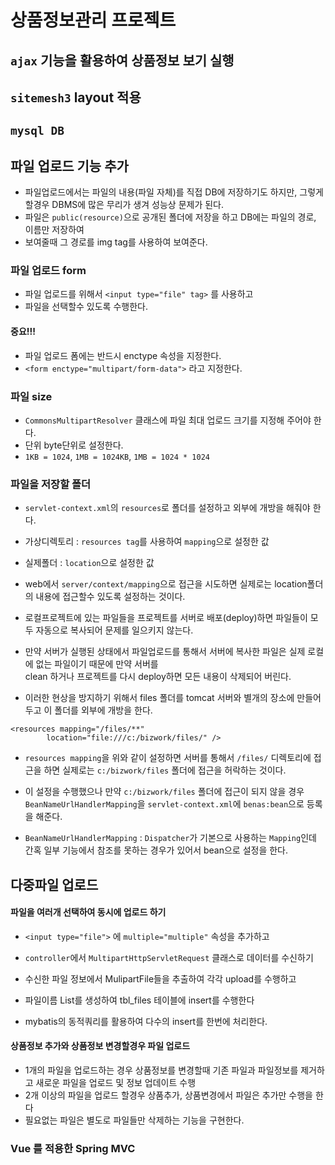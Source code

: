 # 상품정보관리 프로젝트

## ```ajax``` 기능을 활용하여 상품정보 보기 실행
## ```sitemesh3``` layout 적용
## ```mysql DB``` 

## 파일 업로드 기능 추가
* 파일업로드에서는 파일의 내용(파일 자체)를 직접 DB에 저장하기도 하지만, 그렇게 할경우 DBMS에 많은 무리가 생겨 성능상 문제가 된다.
* 파일은 ```public(resource)```으로 공개된 폴더에 저장을 하고 DB에는 파일의 경로, 이름만 저장하여 
* 보여줄때 그 경로를 img tag를 사용하여 보여준다.

### 파일 업로드 form
* 파일 업로드를 위해서 ```<input type="file" tag>``` 를 사용하고
* 파일을 선택할수 있도록 수행한다.

#### 중요!!!
* 파일 업로드 폼에는 반드시 enctype 속성을 지정한다.
* ```<form enctype="multipart/form-data">``` 라고 지정한다.

### 파일 size
* ```CommonsMultipartResolver``` 클래스에 파일 최대 업로드 크기를 지정해 주어야 한다.
* 단위 byte단위로 설정한다. 
* ```1KB = 1024```, ```1MB = 1024KB```, ```1MB = 1024 * 1024```

### 파일을 저장할 폴더
* ```servlet-context.xml```의 ```resources```로 폴더를 설정하고 외부에 개방을 해줘야 한다.
* 가상디렉토리 : ```resources tag```를 사용하여 ```mapping```으로 설정한 값
* 실제폴더 : ```location```으로 설정한 값
* web에서 ```server/context/mapping```으로 접근을 시도하면 실제로는
location폴더의 내용에 접근할수 있도록 설정하는 것이다.

* 로컬프로젝트에 있는 파일들을 프로젝트를 서버로 배포(deploy)하면 파일들이 모두 자동으로 복사되어 문제를 일으키지 않는다.
* 만약 서버가 실행된 상태에서 파일업로드를 통해서 서버에 복사한 파일은 실제 로컬에 없는 파일이기 때문에 만약 서버를  
clean 하거나 프로젝트를 다시 deploy하면 모든 내용이 삭제되어 버린다.
* 이러한 현상을 방지하기 위해서 files 폴더를 tomcat 서버와 별개의 장소에 만들어 두고 이 폴더를 외부에 개방을 한다.

```
<resources mapping="/files/**" 
		location="file:///c:/bizwork/files/" />
```
* ```resources mapping```을 위와 같이 설정하면 서버를 통해서 ```/files/``` 디렉토리에 접근을 하면 실제로는 ```c:/bizwork/files``` 폴더에 접근을 허락하는 것이다.

* 이 설정을 수행했으나 만약 ```c:/bizwork/files``` 폴더에 접근이 되지 않을 경우 
```BeanNameUrlHandlerMapping```을 ```servlet-context.xml```에 ```benas:bean```으로 등록을 해준다.

* ```BeanNameUrlHandlerMapping``` : ```Dispatcher```가 기본으로 사용하는 ```Mapping```인데 간혹 일부 기능에서 참조를 못하는 경우가 있어서 bean으로 설정을 한다.


## 다중파일 업로드
#### 파일을 여러개 선택하여 동시에 업로드 하기
* ```<input type="file">``` 에 ```multiple="multiple"```  속성을 추가하고
* ```controller```에서 ```MultipartHttpServletRequest``` 클래스로 데이터를 수신하기

* 수신한 파일 정보에서 MulipartFile들을 추출하여 각각 upload를 수행하고
* 파일이름 List를 생성하여 tbl_files 테이블에 insert를 수행한다 
* mybatis의 동적쿼리를 활용하여 다수의 insert를 한번에 처리한다.

#### 상품정보 추가와 상품정보 변경할경우 파일 업로드
* 1개의 파일을 업로드하는 경우 상품정보를 변경할때 기존 파일과 파일정보를 제거하고 새로운 파일을 업로드 및 정보 업데이트 수행
* 2개 이상의 파일을 업로드 할경우 상품추가, 상품변경에서 파일은 추가만 수행을 한다
* 필요없는 파일은 별도로 파일들만 삭제하는 기능을 구현한다.


### Vue 를 적용한  Spring MVC
